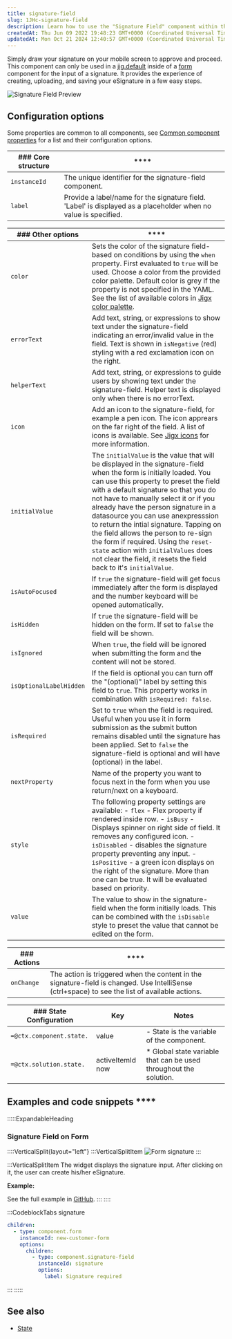 ```yaml
---
title: signature-field
slug: 1JHc-signature-field
description: Learn how to use the "Signature Field" component within the "form" component to effortlessly capture and store digital signatures. This comprehensive document offers step-by-step instructions, configuration options, and practical code examples to seamless
createdAt: Thu Jun 09 2022 19:48:23 GMT+0000 (Coordinated Universal Time)
updatedAt: Mon Oct 21 2024 12:40:57 GMT+0000 (Coordinated Universal Time)
---
```


Simply draw your signature on your mobile screen to approve and proceed. This component can only be used in a [jig.default](<./../../Jig Types/jig_default.md>) inside of a [form](./../form.md) component for the input of a signature. It provides the experience of creating, uploading, and saving your eSignature in a few easy steps.

![Signature Field Preview](https://archbee-image-uploads.s3.amazonaws.com/x7vdIDH6-ScTprfmi2XXX/xFXGhidiImIpwwIhQy4kU_signature.png "Signature Field Preview")

## Configuration options

Some properties are common to all components, see [Common component properties](docId\:LLnTD-rxe8FmH7WpC5cZb) for a list and their configuration options.

| ### Core structure | ****                                                                                                             |
| ------------------ | ---------------------------------------------------------------------------------------------------------------- |
| `instanceId`       | The unique identifier for the signature-field component.                                                         |
| `label`            | Provide a label/name for the signature field. 'Label' is displayed as a placeholder when no value is specified.  |

| ### Other options       | ****                                                                                                                                                                                                                                                                                                                                                                                                                                                                                                                                                                |
| ----------------------- | ------------------------------------------------------------------------------------------------------------------------------------------------------------------------------------------------------------------------------------------------------------------------------------------------------------------------------------------------------------------------------------------------------------------------------------------------------------------------------------------------------------------------------------------------------------------- |
| `color`                 | Sets the color of the signature field-based on conditions by using the `when` property. First evaluated to `true` will be used. Choose a color from the provided color palette. Default color is grey if the property is not specified in the YAML. See the list of available colors in [Jigx color palette]().                                                                                                                                                                                                                                                     |
| `errorText`             | Add text, string, or expressions to show text under the signature-field  indicating an error/invalid value in the field. Text is shown in `isNegative` (red) styling with a red exclamation icon on the right.                                                                                                                                                                                                                                                                                                                                                      |
| `helperText`            | Add text, string, or expressions to guide users by showing text under the signature-field. Helper text is displayed only when there is no errorText.                                                                                                                                                                                                                                                                                                                                                                                                                |
| `icon`                  | Add an icon to the signature-field, for example a pen icon. The icon apprears on the far right of the field.  A list of icons is available. See [Jigx icons]() for more information.                                                                                                                                                                                                                                                                                                                                                                                |
| `initialValue`          | The `initialValue` is the value that will be displayed in the signature-field when the form is initially loaded. You can use this property to preset the field with a default signature so that you do not have to manually select it or if you already have the person signature in a datasource you can use anexpresssion to return the intial signature. Tapping on the field allows the person to re-sign the form if required. Using the `reset-state` action with `initialValues` does not clear the field, it resets the field back to it's `initialValue`.  |
| `isAutoFocused`         | If `true` the signature-field will get focus immediately after the form is displayed and the number keyboard will be opened automatically.                                                                                                                                                                                                                                                                                                                                                                                                                          |
| `isHidden`              | If `true` the signature-field will be hidden on the form. If set to `false` the field will be shown.                                                                                                                                                                                                                                                                                                                                                                                                                                                                |
| `isIgnored`             | When `true`, the field will be ignored when submitting the form and the content will not be stored.                                                                                                                                                                                                                                                                                                                                                                                                                                                                 |
| `isOptionalLabelHidden` | If the field is optional you can turn off the "(optional)" label by setting this field to `true`. This property works in combination with `isRequired: false`.                                                                                                                                                                                                                                                                                                                                                                                                      |
| `isRequired`            | Set to `true` when the field is required. Useful when you use it in form submission as the submit button remains disabled until the signature has been applied. Set to `false` the signature-field is optional and will have (optional) in the label.                                                                                                                                                                                                                                                                                                               |
| `nextProperty`          | Name of the property you want to focus next in the form when you use return/next on a keyboard.                                                                                                                                                                                                                                                                                                                                                                                                                                                                     |
| `style`                 | The following property settings are available:&#xA;- `flex` - Flex property if rendered inside row.&#xA;- `isBusy` - Displays spinner on right side of field. It removes any  configured icon.&#xA;- `isDisabled` - disables the signature property preventing any input.&#xA;- `isPositive` - a green icon displays on the right of the signature.&#xA;More than one can be true. It will be evaluated based on priority.                                                                                                                                          |
| `value`                 | The value to show in the signature-field when the form initially loads. This can be combined with the `isDisable` style to preset the value that cannot be edited on the form.                                                                                                                                                                                                                                                                                                                                                                                      |

| ### Actions | ****                                                                                                                                             |
| ----------- | ------------------------------------------------------------------------------------------------------------------------------------------------ |
| `onChange`  | The action is triggered when the content in the signature-field is changed. Use IntelliSense (ctrl+space) to see the list of available actions.  |

| ### State Configuration  | **Key**              | **Notes**                                                         |
| ------------------------ | -------------------- | ----------------------------------------------------------------- |
| `=@ctx.component.state.` | value                | - State is the variable of the component.                         |
| `=@ctx.solution.state.`  | activeItemId&#xA;now | * Global state variable that can be used throughout the solution. |

## Examples and code snippets ****

:::::ExpandableHeading
### Signature Field on Form

::::VerticalSplit{layout="left"}
:::VerticalSplitItem
![Form signature](https://archbee-image-uploads.s3.amazonaws.com/x7vdIDH6-ScTprfmi2XXX/tCKu2RtpBmPBLyNyCEbL1_ofk8slzh8-djfwqstadycsignature-field.png "Form signature")
:::

:::VerticalSplitItem
The widget displays the signature input. After clicking on it, the user can create his/her eSignature.

**Example:**

See the full example in <a href="https://github.com/jigx-com/jigx-samples/blob/main/quickstart/jigx-samples/jigs/jigx-components/signature-field/signature-field.jigx" target="_blank">GitHub</a>.
:::
::::

:::CodeblockTabs
signature

```yaml
children:
  - type: component.form
    instanceId: new-customer-form
    options:
      children:
        - type: component.signature-field
          instanceId: signature
          options:
            label: Signature required
```
:::
:::::

## **See also**

- [State]()

